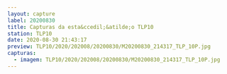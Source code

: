 ```yaml
---
layout: capture
label: 20200830
title: Capturas da esta&ccedil;&atilde;o TLP10
station: TLP10
date: 2020-08-30 21:43:17
preview: TLP10/2020/202008/20200830/M20200830_214317_TLP_10P.jpg
capturas:
  - imagem: TLP10/2020/202008/20200830/M20200830_214317_TLP_10P.jpg
---
```

